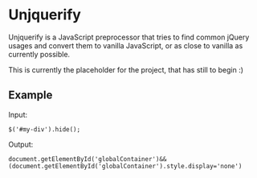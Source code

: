 # Unjquerify

Unjquerify is a JavaScript preprocessor that tries to find common jQuery usages and convert them to
vanilla JavaScript, or as close to vanilla as currently possible.

This is currently the placeholder for the project, that has still to begin :)

## Example

Input:

	$('#my-div').hide();

Output:

	document.getElementById('globalContainer')&&(document.getElementById('globalContainer').style.display='none')
